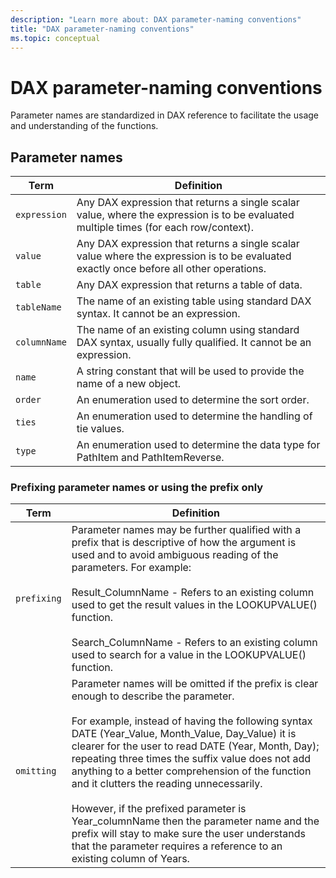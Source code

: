 ```yaml
---
description: "Learn more about: DAX parameter-naming conventions"
title: "DAX parameter-naming conventions"
ms.topic: conceptual
---
```

# DAX parameter-naming conventions
Parameter names are standardized in DAX reference to facilitate the usage and understanding of the functions.  
  
## Parameter names  
  
|Term|Definition|  
|--------|--------------|  
|`expression`|Any DAX expression that returns a single scalar value, where the expression is to be evaluated multiple times (for each row/context).|  
|`value`|Any DAX expression that returns a single scalar value where the expression is to be evaluated exactly once before all other operations.|  
|`table`|Any DAX expression that returns a table of data.|  
|`tableName`|The name of an existing table using standard DAX syntax. It cannot be an expression.|  
|`columnName`|The name of an existing column using standard DAX syntax, usually fully qualified. It cannot be an expression.|  
|`name`|A string constant that will be used to provide the name of a new object.|  
|`order`|An enumeration used to determine the sort order.|  
|`ties`|An enumeration used to determine the handling of tie values.|  
|`type`|An enumeration used to determine the data type for PathItem and PathItemReverse.|  
  
### Prefixing parameter names or using the prefix only  
  
|Term|Definition|  
|--------|--------------|  
|`prefixing`|Parameter names may be further qualified with a prefix that is descriptive of how the argument is used and to avoid ambiguous reading of the parameters. For example:<br /><br />Result_ColumnName -  Refers to an existing column used to get the result values in the LOOKUPVALUE() function.<br /><br />Search_ColumnName - Refers to an existing column used to search for a value in the LOOKUPVALUE() function.|  
|`omitting`|Parameter names will be omitted if the prefix is clear enough to describe the parameter.<br /><br />For example, instead of having the following syntax DATE (Year_Value, Month_Value, Day_Value) it is clearer for the user to read DATE (Year, Month, Day); repeating three times the suffix value does not add anything to a better comprehension of the function and it clutters the reading unnecessarily.<br /><br />However, if the prefixed parameter is Year_columnName then the parameter name and the prefix will stay to make sure the user understands that the parameter requires a reference to an existing column of Years.|  
  
